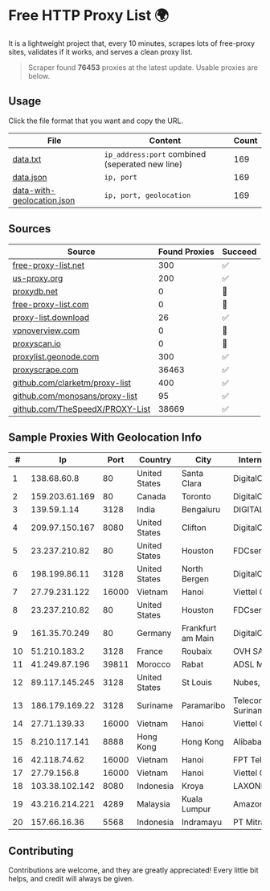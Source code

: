 
# Free HTTP Proxy List 🌍

It is a lightweight project that, every 10 minutes, scrapes lots of free-proxy sites, validates if it works, and serves a clean proxy list.


> Scraper found **76453** proxies at the latest update. Usable proxies are below.

## Usage

Click the file format that you want and copy the URL.


|File|Content|Count|
|----|-------|-----|
|[data.txt](https://raw.githubusercontent.com/themiralay/Proxy-List-World/master/data.txt)|`ip_address:port` combined (seperated new line)|169|
|[data.json](https://raw.githubusercontent.com/themiralay/Proxy-List-World/master/data.json)|`ip, port`|169|
|[data-with-geolocation.json](https://raw.githubusercontent.com/themiralay/Proxy-List-World/master/data-with-geolocation.json)|`ip, port, geolocation`|169|

## Sources

|Source|Found Proxies|Succeed|
|------|-------------|-------|
|[free-proxy-list.net](https://free-proxy-list.net)|300|✅|
|[us-proxy.org](https://www.us-proxy.org)|200|✅|
|[proxydb.net](http://proxydb.net)|0|🚫|
|[free-proxy-list.com](https://free-proxy-list.com/?page=&port=&type%5B%5D=http&type%5B%5D=https&up_time=0&search=Search)|0|🚫|
|[proxy-list.download](https://www.proxy-list.download/HTTP)|26|✅|
|[vpnoverview.com](https://vpnoverview.com/privacy/anonymous-browsing/free-proxy-servers)|0|🚫|
|[proxyscan.io](https://www.proxyscan.io)|0|🚫|
|[proxylist.geonode.com](https://proxylist.geonode.com/api/proxy-list?limit=300&page=1&sort_by=lastChecked&sort_type=desc&protocols=http,https)|300|✅|
|[proxyscrape.com](https://api.proxyscrape.com/v2/?request=displayproxies&protocol=http&timeout=10000&country=all&ssl=all&anonymity=all)|36463|✅|
|[github.com/clarketm/proxy-list](https://raw.githubusercontent.com/clarketm/proxy-list/master/proxy-list-raw.txt)|400|✅|
|[github.com/monosans/proxy-list](https://raw.githubusercontent.com/monosans/proxy-list/main/proxies/http.txt)|95|✅|
|[github.com/TheSpeedX/PROXY-List](https://raw.githubusercontent.com/TheSpeedX/PROXY-List/master/http.txt)|38669|✅|


## Sample Proxies With Geolocation Info

|#|Ip|Port|Country|City|Internet Service Provider|
|-|--|----|-------|----|-------------------------|
|1|138.68.60.8|80|United States|Santa Clara|DigitalOcean, LLC|
|2|159.203.61.169|80|Canada|Toronto|DigitalOcean, LLC|
|3|139.59.1.14|3128|India|Bengaluru|DIGITALOCEAN|
|4|209.97.150.167|8080|United States|Clifton|DigitalOcean, LLC|
|5|23.237.210.82|80|United States|Houston|FDCservers.net|
|6|198.199.86.11|3128|United States|North Bergen|DigitalOcean, LLC|
|7|27.79.231.122|16000|Vietnam|Hanoi|Viettel Corporation|
|8|23.237.210.82|80|United States|Houston|FDCservers.net|
|9|161.35.70.249|80|Germany|Frankfurt am Main|DigitalOcean, LLC|
|10|51.210.183.2|3128|France|Roubaix|OVH SAS|
|11|41.249.87.196|39811|Morocco|Rabat|ADSL Maroc telecom|
|12|89.117.145.245|3128|United States|St Louis|Nubes, LLC|
|13|186.179.169.22|3128|Suriname|Paramaribo|Telecommunicationcompany Suriname - TeleSur|
|14|27.71.139.33|16000|Vietnam|Hanoi|Viettel Group|
|15|8.210.117.141|8888|Hong Kong|Hong Kong|Alibaba.com LLC|
|16|42.118.74.62|16000|Vietnam|Hanoi|FPT Telecom Company|
|17|27.79.156.8|16000|Vietnam|Hanoi|Viettel Corporation|
|18|103.38.102.142|8080|Indonesia|Kroya|LAXONET|
|19|43.216.214.221|4289|Malaysia|Kuala Lumpur|Amazon.com, Inc.|
|20|157.66.16.36|5568|Indonesia|Indramayu|PT Mitra Mandiri Network|



## Contributing

Contributions are welcome, and they are greatly appreciated! Every
little bit helps, and credit will always be given.

